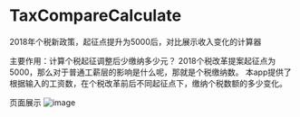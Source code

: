 # TaxCompareCalculate
2018年个税新政策，起征点提升为5000后，对比展示收入变化的计算器

主要作用：计算个税起征调整后少缴纳多少元？
2018个税改革提案起征点为5000，那么对于普通工薪层的影响是什么呢，那就是个税缴纳数。
本app提供了根据输入的工资数，在个税改革前后不同起征点下，缴纳个税数额的多少变化。

页面展示
![image](http://github.com/flayone/TaxCompareCalculate/tree/master/images/1.png)